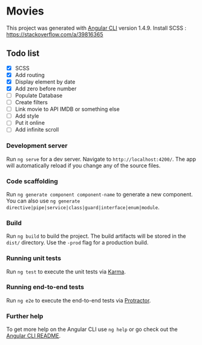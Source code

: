 # Movies

This project was generated with [Angular CLI](https://github.com/angular/angular-cli) version 1.4.9.
Install SCSS : https://stackoverflow.com/a/39816365

## Todo list
- [x] SCSS
- [x] Add routing
- [x] Display element by date
- [x] Add zero before number
- [ ] Populate Database
- [ ] Create filters
- [ ] Link movie to API IMDB or something else
- [ ] Add style
- [ ] Put it online
- [ ] Add infinite scroll

### Development server

Run `ng serve` for a dev server. Navigate to `http://localhost:4200/`. The app will automatically reload if you change any of the source files.

### Code scaffolding

Run `ng generate component component-name` to generate a new component. You can also use `ng generate directive|pipe|service|class|guard|interface|enum|module`.

### Build

Run `ng build` to build the project. The build artifacts will be stored in the `dist/` directory. Use the `-prod` flag for a production build.

### Running unit tests

Run `ng test` to execute the unit tests via [Karma](https://karma-runner.github.io).

### Running end-to-end tests

Run `ng e2e` to execute the end-to-end tests via [Protractor](http://www.protractortest.org/).

### Further help

To get more help on the Angular CLI use `ng help` or go check out the [Angular CLI README](https://github.com/angular/angular-cli/blob/master/README.md).
